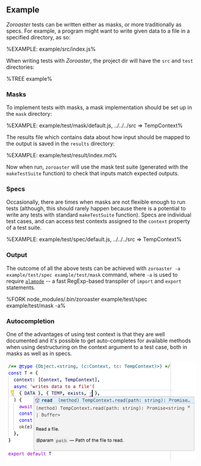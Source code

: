 ## Example

_Zoroaster_ tests can be written either as masks, or more traditionally as specs. For example, a program might want to write given data to a file in a specified directory, as so:

%EXAMPLE: example/src/index.js%

When writing tests with _Zoroaster_, the project dir will have the `src` and `test` directories:

%TREE example%

### Masks

To implement tests with masks, a mask implementation should be set up in the `mask` directory:

%EXAMPLE: example/test/mask/default.js, ../../../src => TempContext%

The results file which contains data about how input should be mapped to the output is saved in the `results` directory:

%EXAMPLE: example/test/result/index.md%

Now when run, `zoroaster` will use the mask test suite (generated with the `makeTestSuite` function) to check that inputs match expected outputs.

### Specs

Occasionally, there are times when masks are not flexible enough to run tests (although, this should rarely happen because there is a potential to write any tests with standard `makeTestSuite` function). Specs are individual test cases, and can access test contexts assigned to the `context` property of a test suite.

%EXAMPLE: example/test/spec/default.js, ../../../src => TempContext%

### Output

The outcome of all the above tests can be achieved with `zoroaster -a example/test/spec example/test/mask` command, where `-a` is used to require [`alamode`](https://alamode.cc) -- a fast RegExp-based transpiler of `import` and `export` statements.

%FORK node_modules/.bin/zoroaster example/test/spec example/test/mask -a%

### Autocompletion

One of the advantages of using test context is that they are well documented and it's possible to get auto-completes for available methods when using destructuring on the context argument to a test case, both in masks as well as in specs.

![](images/autocomplete.png)
